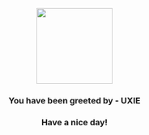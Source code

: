 <p align="center">
            <img src="https://raw.githubusercontent.com/PokeAPI/sprites/master/sprites/pokemon/480.png" width="150" height="150">
          </p>
          <h3 align="center">You have been greeted by - <b>UXIE</b></h3>
          <h3 align="center">Have a nice day!</h3>
